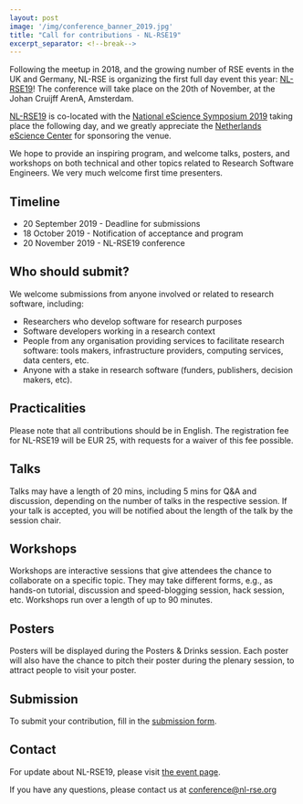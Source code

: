 ```yaml
---
layout: post
image: '/img/conference_banner_2019.jpg'
title: "Call for contributions - NL-RSE19"
excerpt_separator: <!--break-->
---
```


Following the meetup in 2018, and the growing number of RSE events in the UK and Germany, NL-RSE is organizing the first full day event this year: [NL-RSE19](https://nl-rse.org/events/NL-RSE2019.html)! The conference will take place on the 20th of November, at the Johan Cruijff ArenA, Amsterdam.

<!--break-->

[NL-RSE19](events/NL-RSE2019.html) is co-located with the [National eScience Symposium 2019](https://www.esciencesymposium2019.nl/) taking place the following day, and we greatly appreciate the [Netherlands eScience Center](https://www.esciencecenter.nl/) for sponsoring the venue.

We hope to provide an inspiring program, and welcome talks, posters, and workshops on both technical and other topics related to Research Software Engineers. We very much welcome first time presenters.

## Timeline
- 20 September 2019 - Deadline for submissions
- 18 October 2019 - Notification of acceptance and program
- 20 November 2019 - NL-RSE19 conference

## Who should submit?

We welcome submissions from anyone involved or related to research software, including:
- Researchers who develop software for research purposes
- Software developers working in a research context
- People from any organisation providing services to facilitate research software: tools makers, infrastructure providers, computing services, data centers, etc.
- Anyone with a stake in research software (funders, publishers, decision makers, etc).

## Practicalities
Please note that all contributions should be in English. The registration fee for NL-RSE19 will be EUR 25, with requests for a waiver of this fee possible.

## Talks
Talks may have a length of 20 mins, including 5 mins for Q&A and discussion, depending on the number of talks in the respective session. If your talk is accepted, you will be notified about the length of the talk by the session chair.

## Workshops
Workshops are interactive sessions that give attendees the chance to collaborate on a specific topic. They may take different forms, e.g., as hands-on tutorial, discussion and speed-blogging session, hack session, etc. Workshops run over a length of up to 90 minutes.

## Posters
Posters will be displayed during the Posters & Drinks session. Each poster will also have the chance to pitch their poster during the plenary session, to attract people to visit your poster.

## Submission
To submit your contribution, fill in the [submission form](https://forms.gle/FwR7hhpGkEBcqtQ98).

## Contact
For update about NL-RSE19, please visit [the event page](https://nl-rse.org/events/NL-RSE2019.html).

If you have any questions, please contact us at conference@nl-rse.org


